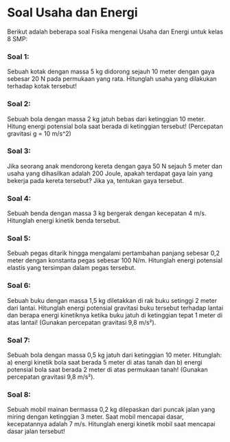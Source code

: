 # Soal Usaha dan Energi

Berikut adalah beberapa soal Fisika mengenai Usaha dan Energi untuk kelas 8 SMP:

### Soal 1:

Sebuah kotak dengan massa 5 kg didorong sejauh 10 meter dengan gaya sebesar 20 N pada permukaan yang rata. Hitunglah usaha yang dilakukan terhadap kotak tersebut!

### Soal 2:

Sebuah bola dengan massa 2 kg jatuh bebas dari ketinggian 10 meter. Hitung energi potensial bola saat berada di ketinggian tersebut! (Percepatan gravitasi g = 10 m/s^2)

### Soal 3:

Jika seorang anak mendorong kereta dengan gaya 50 N sejauh 5 meter dan usaha yang dihasilkan adalah 200 Joule, apakah terdapat gaya lain yang bekerja pada kereta tersebut? Jika ya, tentukan gaya tersebut.

### Soal 4:

Sebuah benda dengan massa 3 kg bergerak dengan kecepatan 4 m/s. Hitunglah energi kinetik benda tersebut.

### Soal 5:

Sebuah pegas ditarik hingga mengalami pertambahan panjang sebesar 0,2 meter dengan konstanta pegas sebesar 100 N/m. Hitunglah energi potensial elastis yang tersimpan dalam pegas tersebut.

### Soal 6:

Sebuah buku dengan massa 1,5 kg diletakkan di rak buku setinggi 2 meter dari lantai. Hitunglah energi potensial gravitasi buku tersebut terhadap lantai dan berapa energi kinetiknya ketika buku jatuh di ketinggian tepat 1 meter di atas lantai! (Gunakan percepatan gravitasi 9,8 m/s²).

### Soal 7:

Sebuah bola dengan massa 0,5 kg jatuh dari ketinggian 10 meter. Hitunglah: a) energi kinetik bola saat berada 5 meter di atas tanah dan b) energi potensial bola saat berada 2 meter di atas permukaan tanah! (Gunakan percepatan gravitasi 9,8 m/s²).

### Soal 8:

Sebuah mobil mainan bermassa 0,2 kg dilepaskan dari puncak jalan yang miring dengan ketinggian 3 meter. Saat mobil mencapai dasar, kecepatannya adalah 7 m/s. Hitunglah energi kinetik mobil saat mencapai dasar jalan tersebut!